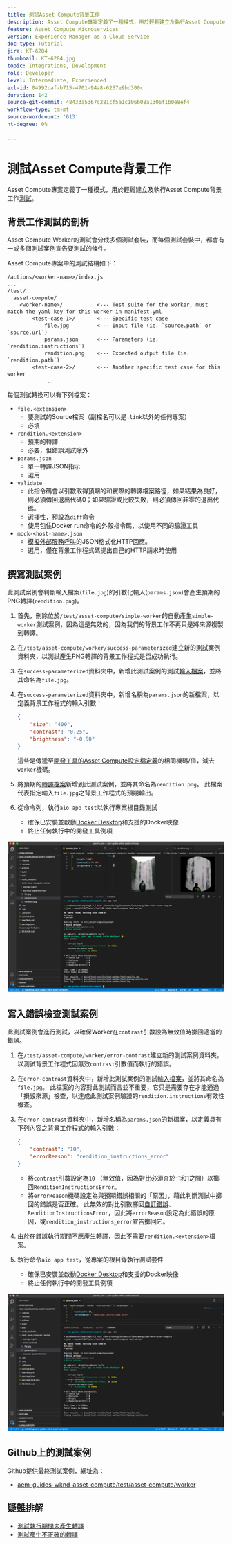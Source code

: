 ```yaml
---
title: 測試Asset Compute背景工作
description: Asset Compute專案定義了一種模式，用於輕鬆建立及執行Asset Compute背景工作的測試。
feature: Asset Compute Microservices
version: Experience Manager as a Cloud Service
doc-type: Tutorial
jira: KT-6284
thumbnail: KT-6284.jpg
topic: Integrations, Development
role: Developer
level: Intermediate, Experienced
exl-id: 04992caf-b715-4701-94a8-6257e9bd300c
duration: 142
source-git-commit: 48433a5367c281cf5a1c106b08a1306f1b0e8ef4
workflow-type: tm+mt
source-wordcount: '613'
ht-degree: 0%

---
```


# 測試Asset Compute背景工作

Asset Compute專案定義了一種模式，用於輕鬆建立及執行Asset Compute背景工作[測試](https://experienceleague.adobe.com/docs/asset-compute/using/extend/test-custom-application.html?lang=zh-Hant)。

## 背景工作測試的剖析

Asset Compute Worker的測試會分成多個測試套裝，而每個測試套裝中，都會有一或多個測試案例宣告要測試的條件。

Asset Compute專案中的測試結構如下：

```
/actions/<worker-name>/index.js
...
/test/
  asset-compute/
    <worker-name>/           <--- Test suite for the worker, must match the yaml key for this worker in manifest.yml
        <test-case-1>/       <--- Specific test case 
            file.jpg         <--- Input file (ie. `source.path` or `source.url`)
            params.json      <--- Parameters (ie. `rendition.instructions`)
            rendition.png    <--- Expected output file (ie. `rendition.path`)
        <test-case-2>/       <--- Another specific test case for this worker
            ...
```

每個測試轉換可以有下列檔案：

+ `file.<extension>`
   + 要測試的Source檔案（副檔名可以是`.link`以外的任何專案）
   + 必填
+ `rendition.<extension>`
   + 預期的轉譯
   + 必要，但錯誤測試除外
+ `params.json`
   + 單一轉譯JSON指示
   + 選用
+ `validate`
   + 此指令碼會以引數取得預期的和實際的轉譯檔案路徑，如果結果為良好，則必須傳回退出代碼0；如果驗證或比較失敗，則必須傳回非零的退出代碼。
   + 選擇性，預設為`diff`命令
   + 使用包住Docker run命令的外殼指令碼，以使用不同的驗證工具
+ `mock-<host-name>.json`
   + [模擬外部服務呼叫](https://www.mock-server.com/mock_server/creating_expectations.html)的JSON格式化HTTP回應。
   + 選用，僅在背景工作程式碼提出自己的HTTP請求時使用

## 撰寫測試案例

此測試案例會判斷輸入檔案(`file.jpg`)的引數化輸入(`params.json`)會產生預期的PNG轉譯(`rendition.png`)。

1. 首先，刪除位於`/test/asset-compute/simple-worker`的自動產生`simple-worker`測試案例，因為這是無效的，因為我們的背景工作不再只是將來源複製到轉譯。
1. 在`/test/asset-compute/worker/success-parameterized`建立新的測試案例資料夾，以測試產生PNG轉譯的背景工作程式是否成功執行。
1. 在`success-parameterized`資料夾中，新增此測試案例的測試[輸入檔案](./assets/test/success-parameterized/file.jpg)，並將其命名為`file.jpg`。
1. 在`success-parameterized`資料夾中，新增名稱為`params.json`的新檔案，以定義背景工作程式的輸入引數：

   ```json
   { 
       "size": "400",
       "contrast": "0.25",
       "brightness": "-0.50"
   }
   ```

   這些是傳遞至[開發工具的Asset Compute設定檔定義](../develop/development-tool.md)的相同機碼/值，減去`worker`機碼。

1. 將預期的[轉譯檔案](./assets/test/success-parameterized/rendition.png)新增到此測試案例，並將其命名為`rendition.png`。 此檔案代表指定輸入`file.jpg`之背景工作程式的預期輸出。
1. 從命令列，執行`aio app test`以執行專案根目錄測試
   + 確保已安裝並啟動[Docker Desktop](../set-up/development-environment.md#docker)和支援的Docker映像
   + 終止任何執行中的開發工具例項

![測試 — 成功](./assets/test/success-parameterized/result.png)

## 寫入錯誤檢查測試案例

此測試案例會進行測試，以確保Worker在`contrast`引數設為無效值時擲回適當的錯誤。

1. 在`/test/asset-compute/worker/error-contrast`建立新的測試案例資料夾，以測試背景工作程式因無效`contrast`引數值而執行的錯誤。
1. 在`error-contrast`資料夾中，新增此測試案例的測試[輸入檔案](./assets/test/error-contrast/file.jpg)，並將其命名為`file.jpg`。 此檔案的內容對此測試而言並不重要，它只是需要存在才能通過「損毀來源」檢查，以達成此測試案例驗證的`rendition.instructions`有效性檢查。
1. 在`error-contrast`資料夾中，新增名稱為`params.json`的新檔案，以定義具有下列內容之背景工作程式的輸入引數：

   ```json
   {
       "contrast": "10",
       "errorReason": "rendition_instructions_error"
   }
   ```

   + 將`contrast`引數設定為`10` （無效值，因為對比必須介於–1和1之間）以擲回`RenditionInstructionsError`。
   + 將`errorReason`機碼設定為與預期錯誤相關的「原因」，藉此判斷測試中擲回的錯誤是否正確。 此無效的對比引數擲回[自訂錯誤](../develop/worker.md#errors)、`RenditionInstructionsError`，因此將`errorReason`設定為此錯誤的原因，或`rendition_instructions_error`宣告擲回它。

1. 由於在錯誤執行期間不應產生轉譯，因此不需要`rendition.<extension>`檔案。
1. 執行命令`aio app test`，從專案的根目錄執行測試套件
   + 確保已安裝並啟動[Docker Desktop](../set-up/development-environment.md#docker)和支援的Docker映像
   + 終止任何執行中的開發工具例項

![測試 — 錯誤對比](./assets/test/error-contrast/result.png)

## Github上的測試案例

Github提供最終測試案例，網址為：

+ [aem-guides-wknd-asset-compute/test/asset-compute/worker](https://github.com/adobe/aem-guides-wknd-asset-compute/tree/master/test/asset-compute/worker)

## 疑難排解

+ [測試執行期間未產生轉譯](../troubleshooting.md#test-no-rendition-generated)
+ [測試產生不正確的轉譯](../troubleshooting.md#tests-generates-incorrect-rendition)
